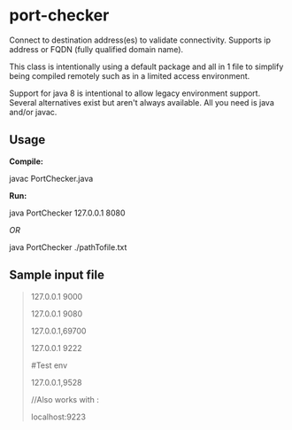 # port-checker
Connect to destination address(es) to validate connectivity.  Supports ip address or FQDN (fully qualified domain name).

This class is intentionally using a default package and all in 1 file to simplify being compiled remotely such as in a limited access environment.

Support for java 8 is intentional to allow legacy environment support.  Several alternatives exist but aren't always available.  All you need is java and/or javac.

## Usage

**Compile:**

javac PortChecker.java

**Run:**

java PortChecker 127.0.0.1 8080

_OR_

java PortChecker ./pathTofile.txt

## Sample input file

> 127.0.0.1      9000
> 
> 127.0.0.1 9080
> 
> 127.0.0.1,69700
> 
> 127.0.0.1	9222
> 
> #Test env
> 
> 127.0.0.1,9528
> 
> //Also works with :
> 
> localhost:9223

